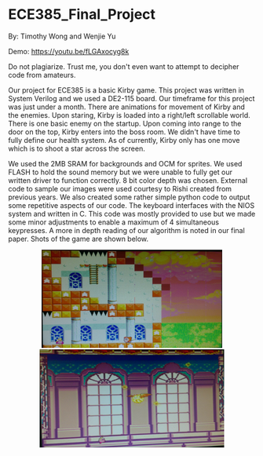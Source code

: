 # ECE385_Final_Project

By: Timothy Wong and Wenjie Yu

Demo: https://youtu.be/fLGAxocyg8k

Do not plagiarize. Trust me, you don't even want to attempt to decipher code from amateurs. 

Our project for ECE385 is a basic Kirby game. This project was written in System Verilog and we used a DE2-115 board. Our timeframe for this project was just under a month. There are animations for movement of Kirby and the enemies. Upon staring, Kirby is loaded into a right/left scrollable world. There is one basic enemy on the startup. Upon coming into range to the door on the top, Kirby enters into the boss room. We didn't have time to fully define our health system. As of currently, Kirby only has one move which is to shoot a star across the screen. 

We used the 2MB SRAM for backgrounds and OCM for sprites. We used FLASH to hold the sound memory but we were unable to fully get our written driver to function correctly. 8 bit color depth was chosen. External code to sample our images were used courtesy to Rishi created from previous years. We also created some rather simple python code to output some repetitive aspects of our code. The keyboard interfaces with the NIOS system and written in C. This code was mostly provided to use but we made some minor adjustments to enable a maximum of 4 simultaneous keypresses. A more in depth reading of our algorithm is noted in our final paper. Shots of the game are shown below. 

<p align="center">
  <img src="ReadmeImages/map1.PNG" height="200"><img src="ReadmeImages/map2.PNG" height="200">
</p>

